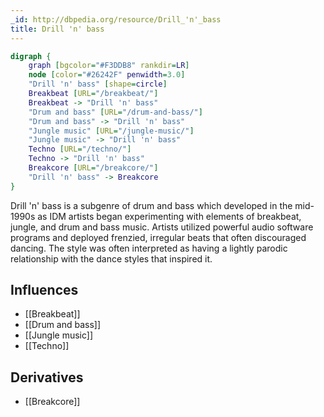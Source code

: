 ```yaml
---
_id: http://dbpedia.org/resource/Drill_'n'_bass
title: Drill 'n' bass
---
```


```dot
digraph {
	graph [bgcolor="#F3DDB8" rankdir=LR]
	node [color="#26242F" penwidth=3.0]
	"Drill 'n' bass" [shape=circle]
	Breakbeat [URL="/breakbeat/"]
	Breakbeat -> "Drill 'n' bass"
	"Drum and bass" [URL="/drum-and-bass/"]
	"Drum and bass" -> "Drill 'n' bass"
	"Jungle music" [URL="/jungle-music/"]
	"Jungle music" -> "Drill 'n' bass"
	Techno [URL="/techno/"]
	Techno -> "Drill 'n' bass"
	Breakcore [URL="/breakcore/"]
	"Drill 'n' bass" -> Breakcore
}
```

Drill 'n' bass is a subgenre of drum and bass which developed in the mid-1990s as IDM artists began experimenting with elements of breakbeat, jungle, and drum and bass music. Artists utilized powerful audio software programs and deployed frenzied, irregular beats that often discouraged dancing. The style was often interpreted as having a lightly parodic relationship with the dance styles that inspired it.

## Influences

- [[Breakbeat]]
- [[Drum and bass]]
- [[Jungle music]]
- [[Techno]]

## Derivatives

- [[Breakcore]]
